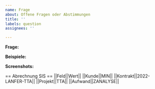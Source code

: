 ```yaml
---
name: Frage
about: Offene Fragen oder Abstimmungen
title: ''
labels: question
assignees: ''

---
```


**Frage:**


**Beispiele:**


**Screenshots:**


== Abrechnung SIS == 
||Feld||Wert||
||Kunde||MIN||
||Kontrakt||2022-LANFER-TTA||
||Projekt||TTA||
||Aufwand||ZANALYSE||
